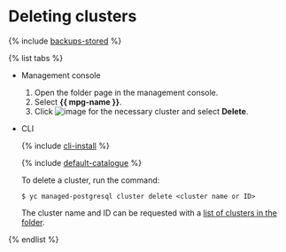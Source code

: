 # Deleting clusters

{% include [backups-stored](../../_includes/mdb/backups-stored.md) %}

{% list tabs %}

- Management console
  1. Open the folder page in the management console.
  1. Select **{{ mpg-name }}**.
  1. Click ![image](../../_assets/options.svg) for the necessary cluster and select **Delete**.

- CLI

  {% include [cli-install](../../_includes/cli-install.md) %}

  {% include [default-catalogue](../../_includes/default-catalogue.md) %}

  To delete a cluster, run the command:

  ```
  $ yc managed-postgresql cluster delete <cluster name or ID>
  ```

  The cluster name and ID can be requested with a [list of clusters in the folder](list-clusters).

{% endlist %}

